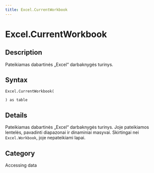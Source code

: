 ```yaml
---
title: Excel.CurrentWorkbook
---
```


# Excel.CurrentWorkbook


## Description

Pateikiamas dabartinės „Excel“ darbaknygės turinys.


## Syntax

```powerquery
Excel.CurrentWorkbook(

) as table
```


## Details

Pateikiamas dabartinės „Excel“ darbaknygės turinys. Joje pateikiamos lentelės, pavadinti diapazonai ir dinaminiai masyvai. Skirtingai nei <code>Excel.Workbook</code>, joje nepateikiami lapai.



## Category
Accessing data
